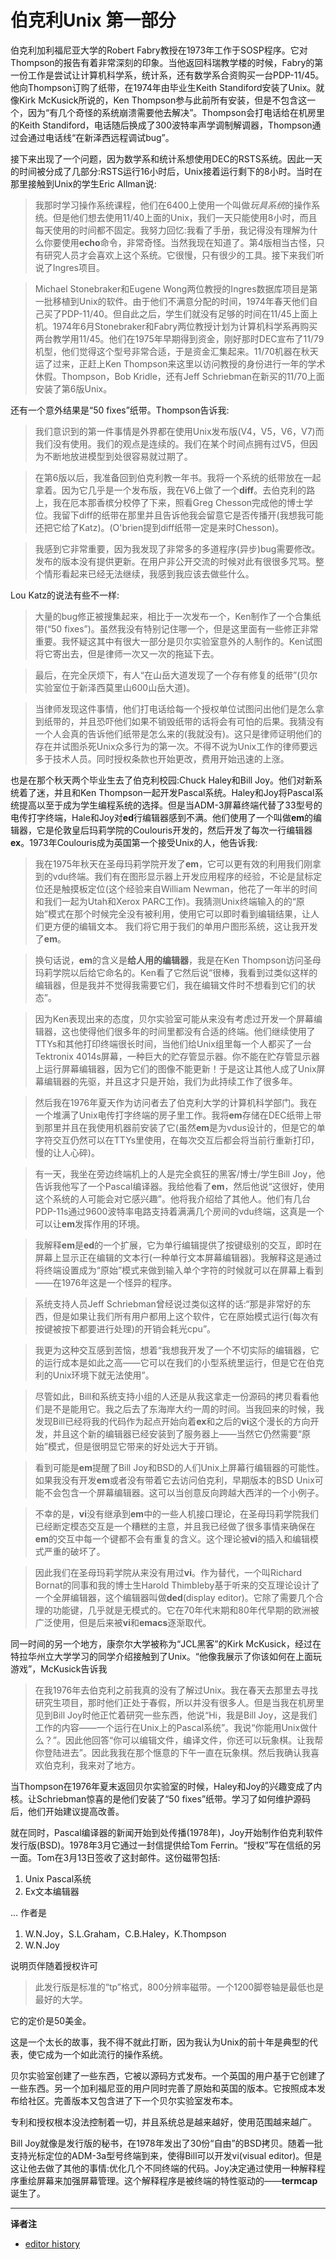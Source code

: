 # 伯克利Unix 第一部分

伯克利加利福尼亚大学的Robert Fabry教授在1973年工作于SOSP程序。它对Thompson的报告有着非常深刻的印象。当他返回科瑞教学楼的时候，Fabry的第一份工作是尝试让计算机科学系，统计系，还有数学系合资购买一台PDP-11/45。他向Thompson订购了纸带，在1974年由毕业生Keith Standiford安装了Unix。就像Kirk McKusick所说的，Ken Thompson参与此前所有安装，但是不包含这一个，因为“有几个奇怪的系统崩溃需要他去解决”。Thompson会打电话给在机房里的Keith Standiford，电话随后换成了300波特率声学调制解调器，Thompson通过会通过电话线“在新泽西远程调试bug”。

接下来出现了一个问题，因为数学系和统计系想使用DEC的RSTS系统。因此一天的时间被分成了几部分:RSTS运行16小时后，Unix接着运行剩下的8小时。当时在那里接触到Unix的学生Eric Allman说:

> 我那时学习操作系统课程，他们在6400上使用一个叫做*玩具系统*的操作系统。但是他们想去使用11/40上面的Unix，我们一天只能使用8小时，而且每天使用的时间都不固定。我努力回忆:我看了手册，我记得没有理解为什么你要使用**echo**命令，非常奇怪。当然我现在知道了。第4版相当古怪，只有研究人员才会喜欢上这个系统。它很慢，只有很少的工具。接下来我们听说了Ingres项目。

> Michael Stonebraker和Eugene Wong两位教授的Ingres数据库项目是第一批移植到Unix的软件。由于他们不满意分配的时间，1974年春天他们自己买了PDP-11/40。但自此之后，学生们就没有足够的时间在11/45上面上机。1974年6月Stonebraker和Fabry两位教授计划为计算机科学系再购买两台教学用11/45。他们在1975年早期得到资金，刚好那时DEC宣布了11/79机型，他们觉得这个型号非常合适，于是资金汇集起来。11/70机器在秋天运了过来，正赶上Ken Thompson来这里以访问教授的身份进行一年的学术休假。Thompson，Bob Kridle，还有Jeff Schriebman在新买的11/70上面安装了第6版Unix。

还有一个意外结果是“50 fixes”纸带。Thompson告诉我:

> 我们意识到的第一件事情是外界都在使用Unix发布版(V4，V5，V6，V7)而我们没有使用。我们的观点是连续的。我们在某个时间点拥有过V5，但因为不断地放进模型到处很容易就过期了。

> 在第6版以后，我准备回到伯克利教一年书。我将一个系统的纸带放在一起拿着。因为它几乎是一个发布版，我在V6上做了一个**diff**。去伯克利的路上，我在厄本那香槟分校停了下来，照看Greg Chesson完成他的博士学位。我留下diff的纸带在那里并且告诉他我会留意它是否传播开(我想我可能还把它给了Katz)。(O'brien提到diff纸带一定是来时Chesson)。

> 我感到它非常重要，因为我发现了非常多的多道程序(异步)bug需要修改。发布的版本没有提供更新。在用户非公开交流的时候对此有很很多咒骂。整个情形看起来已经无法继续，我感到我应该去做些什么。

Lou Katz的说法有些不一样:

> 大量的bug修正被搜集起来，相比于一次发布一个，Ken制作了一个合集纸带(“50 fixes”)。虽然我没有特别记住哪一个，但是这里面有一些修正非常重要。我怀疑这其中有很大一部分是贝尔实验室意外的人制作的。Ken试图将它寄出去，但是律师一次又一次的拖延下去。

> 最后，在完全厌烦下，有人“在山岳大道发现了一个存有修复的纸带”(贝尔实验室位于新泽西莫里山600山岳大道)。

> 当律师发现这件事情，他们打电话给每一个授权单位试图问出他们是怎么拿到纸带的，并且恐吓他们如果不销毁纸带的话将会有可怕的后果。我猜没有一个人会真的告诉他们纸带是怎么来的(我就没有)。这只是律师证明他们的存在并试图杀死Unix众多行为的第一次。不得不说为Unix工作的律师要远多于技术人员。同时授权条款也开始更改，费用开始迅速的上涨。

也是在那个秋天两个毕业生去了伯克利校园:Chuck Haley和Bill Joy。他们对新系统着了迷，并且和Ken Thompson一起开发Pascal系统。Haley和Joy将Pascal系统提高以至于成为学生编程系统的选择。但是当ADM-3屏幕终端代替了33型号的电传打字终端，Hale和Joy对**ed**行编辑器感到不满。他们使用了一个叫做**em**的编辑器，它是伦敦皇后玛莉学院的Coulouris开发的，然后开发了每次一行编辑器**ex**。1973年Coulouris成为英国第一个接受Unix的人，他告诉我:

> 我在1975年秋天在圣母玛莉学院开发了**em**，它可以更有效的利用我们刚拿到的vdu终端。我们有在图形显示器上开发应用程序的经验，不论是鼠标定位还是触摸板定位(这个经验来自William Newman，他花了一年半的时间和我们一起为Utah和Xerox PARC工作)。我猜测Unix终端输入的的“原始”模式在那个时候完全没有被利用，使用它可以即时看到编辑结果，让人们更方便的编辑文本。 我们将它用于我们的单用户图形系统，这让我开发了**em**。

> 换句话说，**em**的含义是**给人用的编辑器**，我是在Ken Thompson访问圣母玛莉学院以后给它命名的。Ken看了它然后说“很棒，我看到过类似这样的编辑器，但是我并不觉得我需要它们，我在编辑文件时不想看到它们的状态”。

> 因为Ken表现出来的态度，贝尔实验室可能从来没有考虑过开发一个屏幕编辑器，这也使得他们很多年的时间里都没有合适的终端。他们继续使用了TTYs和其他打印终端很长时间，当他们给Unix组里每一个人都买了一台Tektronix 4014s屏幕，一种巨大的贮存管显示器。你不能在贮存管显示器上运行屏幕编辑器，因为它们的图像不能更新！于是这让其他人成了Unix屏幕编辑器的先驱，并且这才只是开始，我们为此持续工作了很多年。

> 然后我在1976年夏天作为访问者去了伯克利大学的计算机科学部门。我在一个堆满了Unix电传打字终端的房子里工作。我将**em**存储在DEC纸带上带到那里并且在我使用机器前安装了它(虽然**em**是为vdus设计的，但是它的单字符交互仍然可以在TTYs里使用，在每次交互后都会将当前行重新打印，慢的让人心碎)。

> 有一天，我坐在旁边终端机上的人是完全疯狂的黑客/博士/学生Bill Joy，他告诉我他写了一个Pascal编译器。我给他看了**em**，然后他说“这很好，使用这个系统的人可能会对它感兴趣”。他将我介绍给了其他人。他们有几台PDP-11s通过9600波特率电路支持着满满几个房间的vdu终端，这真是一个可以让**em**发挥作用的环境。

> 我解释**em**是**ed**的一个扩展，它为单行编辑提供了按键级别的交互，即时在屏幕上显示正在编辑的文本行(一种单行文本屏幕编辑器)。我解释这是通过将终端设置成为“原始”模式来做到输入单个字符的时候就可以在屏幕上看到——在1976年这是一个怪异的程序。

> 系统支持人员Jeff Schriebman曾经说过类似这样的话:“那是非常好的东西，但是如果让我们所有用户都用上这个软件，它在原始模式运行(每次有按键被按下都要进行处理)的开销会耗光cpu”。

> 我更为这种交互感到苦恼，想着“我想我开发了一个不切实际的编辑器，它的运行成本是如此之高——它可以在我们的小型系统里运行，但是它在伯克利的Unix环境下就无法使用”。

> 尽管如此，Bill和系统支持小组的人还是从我这拿走一份源码的拷贝看看他们是不是能用它。我之后去了东海岸大约一周的时间。当我回来的时候，我发现Bill已经将我的代码作为起点开始向着**ex**和之后的**vi**这个漫长的方向开发，并且这个新的编辑器已经安装到了服务器上——当然它仍然需要“原始”模式，但是很明显它带来的好处远大于开销。

> 看到可能是**em**提醒了Bill Joy和BSD的人们Unix上屏幕行编辑器的可能性。如果我没有开发**em**或者没有带着它去访问伯克利，早期版本的BSD Unix可能不会包含一个屏幕编辑器。这可以当创意反向跨越大西洋的一个小例子。

> 不幸的是，**vi**没有继承到**em**中的一些人机接口理论，在圣母玛莉学院我们已经断定模态交互是一个糟糕的主意，并且我已经做了很多事情来确保在**em**的交互中每一个键都不会有重复的含义。这个理论被**vi**的插入和编辑模式严重的破坏了。

> 因此我们在圣母玛莉学院从来没有用过**vi**。作为替代，一个叫Richard Bornat的同事和我的博士生Harold Thimbleby基于听来的交互理论设计了一个全屏编辑器，这个编辑器叫做**ded**(display editor)。它除了需要几个合理的功能键，几乎就是无模式的。它在70年代末期和80年代早期的欧洲被广泛使用，但是后来被**vi**和**emacs**逐渐取代。

同一时间的另一个地方，康奈尔大学被称为“JCL黑客”的Kirk McKusick，经过在特拉华州立大学学习的同学介绍接触到了Unix。“他像我展示了你该如何在上面玩游戏”，McKusick告诉我

> 在我1976年去伯克利之前我真的没有了解过Unix。我在春天去那里去寻找研究生项目，那时他们正处于春假，所以并没有很多人。但是当我在机房里见到Bill Joy时他正忙着研究一些东西，他说“Hi，我是Bill Joy，这是我们工作的内容——一个运行在Unix上的Pascal系统”。我说“你能用Unix做什么？”。因此他回答“你可以编辑文件，编译文件，你还可以玩象棋。让我帮你登陆进去”。因此我我在那个惬意的下午一直在玩象棋。然后我确认我喜欢伯克利，我来对了地方。

当Thompson在1976年夏末返回贝尔实验室的时候，Haley和Joy的兴趣变成了内核。让Schriebman惊喜的是他们安装了“50 fixes”纸带。学习了如何维护源码后，他们开始建议提高改善。

就在同时，Pascal编译器的新闻开始到处传播(1978年)，Joy开始制作伯克利软件发行版(BSD)。1978年3月它通过一封信提供给Tom Ferrin。“授权”写在信纸的另一面。Tom在3月13日签收了这封邮件。这份磁带包括:

1. Unix Pascal系统
2. Ex文本编辑器

... 作者是

1. W.N.Joy，S.L.Graham，C.B.Haley，K.Thompson
2. W.N.Joy

说明页伴随着授权许可

> 此发行版是标准的“tp”格式，800分辨率磁带。一个1200脚卷轴是最低也是最好的大学。

它的定价是50美金。

这是一个太长的故事，我不得不就此打断，因为我认为Unix的前十年是典型的代表，使它成为一个如此流行的操作系统。

贝尔实验室创建了一些东西，它被以源码方式发布。一个英国的用户基于它创建了一些东西。另一个加利福尼亚的用户同时完善了原始和英国的版本。它按照成本发布给社区。完善版本又包含进了下一个贝尔实验室发布本。

专利和授权根本没法控制着一切，并且系统总是越来越好，使用范围越来越广。

Bill Joy就像是发行版的秘书，在1978年发出了30份“自由”的BSD拷贝。随着一批支持光标定位的ADM-3a型号终端到来，使得Bill可以开发vi(visual editor)。但是这让他去做了其他的事情:优化几个不同终端的代码。Joy决定通过使用一种解释程序重绘屏幕来加强屏幕管理。这个解释程序是被终端的特性驱动的——**termcap**诞生了。





---
**译者注**

* [editor history](https://github.com/mhinz/editor-history)
